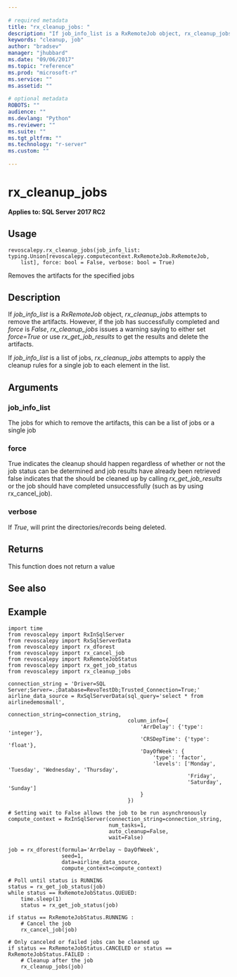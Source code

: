 ```yaml
--- 
 
# required metadata 
title: "rx_cleanup_jobs: " 
description: "If job_info_list is a RxRemoteJob object, rx_cleanup_jobs attempts to remove the artifacts. However, if the job has successfully completed and force is False, rx_cleanup_jobs issues a warning saying to either set force=True or use rx_get_job_results to get the results and delete the artifacts.If job_info_list is a list of jobs, rx_cleanup_jobs attempts to apply the cleanup rules for a single job to each element in the list." 
keywords: "cleanup, job" 
author: "bradsev" 
manager: "jhubbard" 
ms.date: "09/06/2017" 
ms.topic: "reference" 
ms.prod: "microsoft-r" 
ms.service: "" 
ms.assetid: "" 
 
# optional metadata 
ROBOTS: "" 
audience: "" 
ms.devlang: "Python" 
ms.reviewer: "" 
ms.suite: "" 
ms.tgt_pltfrm: "" 
ms.technology: "r-server" 
ms.custom: "" 
 
---
```


# rx_cleanup_jobs


**Applies to: SQL Server 2017 RC2**


## Usage



```
revoscalepy.rx_cleanup_jobs(job_info_list: typing.Union[revoscalepy.computecontext.RxRemoteJob.RxRemoteJob,
    list], force: bool = False, verbose: bool = True)
```




Removes the artifacts for the specified jobs


## Description

If *job_info_list* is a *RxRemoteJob* object, *rx_cleanup_jobs* attempts to remove the artifacts. However, if
the job has successfully completed and *force* is *False*, *rx_cleanup_jobs* issues a warning saying to either
set *force=True* or use *rx_get_job_results* to get the results and delete the artifacts.

If *job_info_list* is a list of jobs, *rx_cleanup_jobs* attempts to apply the cleanup rules for a single job to
each element in the list.


## Arguments


### job_info_list

The jobs for which to remove the artifacts, this can be a list of jobs or a single job


### force

True indicates the cleanup should happen regardless of whether or not the job status can be determined
and job results have already been retrieved false indicates that the should be cleaned up by calling
*rx_get_job_results* or the job should have completed unsuccessfully (such as by using rx_cancel_job).


### verbose

If *True*, will print the directories/records being deleted.


## Returns

This function does not return a value


## See also


## Example



```
import time
from revoscalepy import RxInSqlServer
from revoscalepy import RxSqlServerData
from revoscalepy import rx_dforest
from revoscalepy import rx_cancel_job
from revoscalepy import RxRemoteJobStatus
from revoscalepy import rx_get_job_status
from revoscalepy import rx_cleanup_jobs

connection_string = 'Driver=SQL Server;Server=.;Database=RevoTestDb;Trusted_Connection=True;'
airline_data_source = RxSqlServerData(sql_query='select * from airlinedemosmall',
                                      connection_string=connection_string,
                                      column_info={
                                          'ArrDelay': {'type': 'integer'},
                                          'CRSDepTime': {'type': 'float'},
                                          'DayOfWeek': {
                                              'type': 'factor',
                                              'levels': ['Monday', 'Tuesday', 'Wednesday', 'Thursday',
                                                         'Friday',
                                                         'Saturday', 'Sunday']
                                          }
                                      })

# Setting wait to False allows the job to be run asynchronously
compute_context = RxInSqlServer(connection_string=connection_string,
                                num_tasks=1,
                                auto_cleanup=False,
                                wait=False)

job = rx_dforest(formula='ArrDelay ~ DayOfWeek',
                 seed=1,
                 data=airline_data_source,
                 compute_context=compute_context)

# Poll until status is RUNNING
status = rx_get_job_status(job)
while status == RxRemoteJobStatus.QUEUED:
    time.sleep(1)
    status = rx_get_job_status(job)

if status == RxRemoteJobStatus.RUNNING :
    # Cancel the job
    rx_cancel_job(job)

# Only canceled or failed jobs can be cleaned up
if status == RxRemoteJobStatus.CANCELED or status == RxRemoteJobStatus.FAILED :
    # Cleanup after the job
    rx_cleanup_jobs(job)
```


